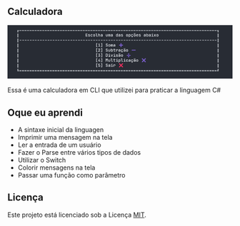 ## Calculadora

![Calculator](./assets/calculator.png)

Essa é uma calculadora em CLI que utilizei para praticar a linguagem C#

## Oque eu aprendi

- A sintaxe inicial da linguagen
- Imprimir uma mensagem na tela
- Ler a entrada de um usuário
- Fazer o Parse entre vários tipos de dados
- Utilizar o Switch
- Colorir mensagens na tela
- Passar uma função como parâmetro

## Licença
Este projeto está licenciado sob a Licença [MIT](LICENSE).